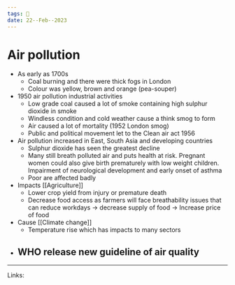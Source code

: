 ```yaml
---
tags: 🌱
date: 22--Feb--2023
---
```


# Air pollution

- As early as 1700s
    - Coal burning and there were thick fogs in London
    - Colour was yellow, brown and orange (pea-souper)
- 1950 air pollution industrial activities
    - Low grade coal caused a lot of smoke containing high sulphur dioxide in smoke
    - Windless condition and cold weather cause a think smog to form
    - Air caused a lot of mortality (1952 London smog)
    - Public and political movement let to the Clean air act 1956
- Air pollution increased in East, South Asia and developing countries
    - Sulphur dioxide has seen the greatest decline
    - Many still breath polluted air and puts health at risk. Pregnant women could also give birth prematurely with low weight children. Impairment of neurological development and early onset of asthma
    - Poor are affected badly
- Impacts [[Agriculture]]
    - Lower crop yield from injury or premature death
    - Decrease food access as farmers will face breathability issues that can reduce workdays → decrease supply of food → Increase price of food
- Cause [[Climate change]]
    - Temperature rise which has impacts to many sectors
- WHO release new guideline of air quality
    - 
---
Links: 